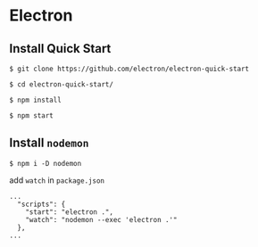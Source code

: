 # Electron

## Install Quick Start

```
$ git clone https://github.com/electron/electron-quick-start

$ cd electron-quick-start/

$ npm install

$ npm start
```

## Install `nodemon`

```
$ npm i -D nodemon
```

add `watch` in `package.json`

```
...
  "scripts": {
    "start": "electron .",
    "watch": "nodemon --exec 'electron .'"
  },
...
```
